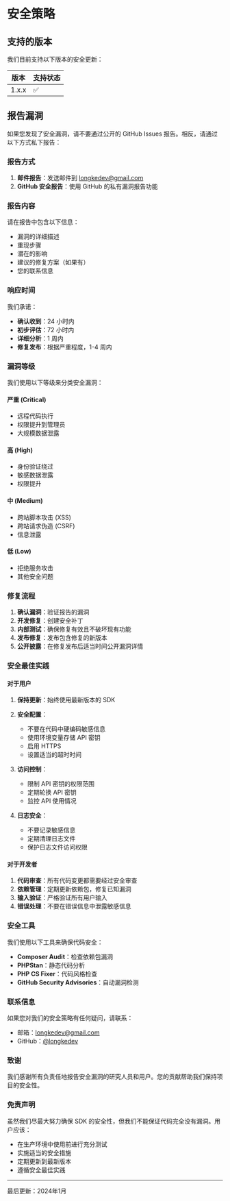 # 安全策略

## 支持的版本

我们目前支持以下版本的安全更新：

| 版本 | 支持状态 |
| --- | --- |
| 1.x.x | :white_check_mark: |

## 报告漏洞

如果您发现了安全漏洞，请不要通过公开的 GitHub Issues 报告。相反，请通过以下方式私下报告：

### 报告方式

1. **邮件报告**：发送邮件到 [longkedev@gmail.com](mailto:longkedev@gmail.com)
2. **GitHub 安全报告**：使用 GitHub 的私有漏洞报告功能

### 报告内容

请在报告中包含以下信息：

- 漏洞的详细描述
- 重现步骤
- 潜在的影响
- 建议的修复方案（如果有）
- 您的联系信息

### 响应时间

我们承诺：

- **确认收到**：24 小时内
- **初步评估**：72 小时内
- **详细分析**：1 周内
- **修复发布**：根据严重程度，1-4 周内

### 漏洞等级

我们使用以下等级来分类安全漏洞：

#### 严重 (Critical)
- 远程代码执行
- 权限提升到管理员
- 大规模数据泄露

#### 高 (High)
- 身份验证绕过
- 敏感数据泄露
- 权限提升

#### 中 (Medium)
- 跨站脚本攻击 (XSS)
- 跨站请求伪造 (CSRF)
- 信息泄露

#### 低 (Low)
- 拒绝服务攻击
- 其他安全问题

### 修复流程

1. **确认漏洞**：验证报告的漏洞
2. **开发修复**：创建安全补丁
3. **内部测试**：确保修复有效且不破坏现有功能
4. **发布修复**：发布包含修复的新版本
5. **公开披露**：在修复发布后适当时间公开漏洞详情

### 安全最佳实践

#### 对于用户

1. **保持更新**：始终使用最新版本的 SDK
2. **安全配置**：
   - 不要在代码中硬编码敏感信息
   - 使用环境变量存储 API 密钥
   - 启用 HTTPS
   - 设置适当的超时时间

3. **访问控制**：
   - 限制 API 密钥的权限范围
   - 定期轮换 API 密钥
   - 监控 API 使用情况

4. **日志安全**：
   - 不要记录敏感信息
   - 定期清理日志文件
   - 保护日志文件访问权限

#### 对于开发者

1. **代码审查**：所有代码变更都需要经过安全审查
2. **依赖管理**：定期更新依赖包，修复已知漏洞
3. **输入验证**：严格验证所有用户输入
4. **错误处理**：不要在错误信息中泄露敏感信息

### 安全工具

我们使用以下工具来确保代码安全：

- **Composer Audit**：检查依赖包漏洞
- **PHPStan**：静态代码分析
- **PHP CS Fixer**：代码风格检查
- **GitHub Security Advisories**：自动漏洞检测

### 联系信息

如果您对我们的安全策略有任何疑问，请联系：

- 邮箱：[longkedev@gmail.com](mailto:longkedev@gmail.com)
- GitHub：[@longkedev](https://github.com/longkedev)

### 致谢

我们感谢所有负责任地报告安全漏洞的研究人员和用户。您的贡献帮助我们保持项目的安全性。

### 免责声明

虽然我们尽最大努力确保 SDK 的安全性，但我们不能保证代码完全没有漏洞。用户应该：

- 在生产环境中使用前进行充分测试
- 实施适当的安全措施
- 定期更新到最新版本
- 遵循安全最佳实践

---

最后更新：2024年1月